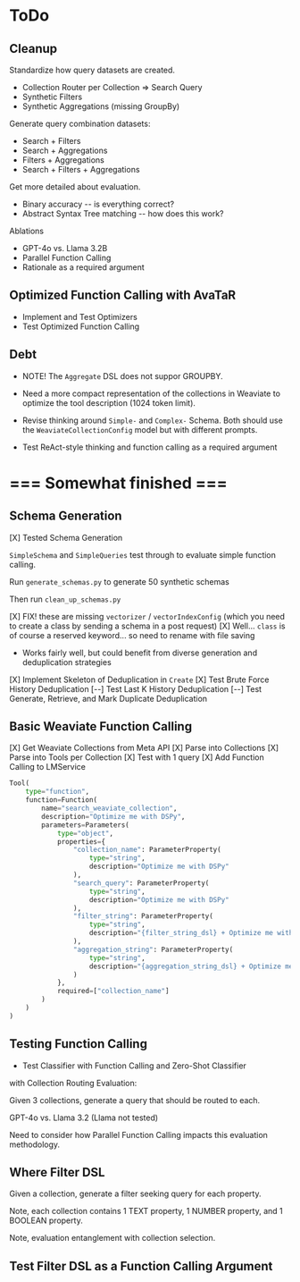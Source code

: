 # ToDo

## Cleanup

Standardize how query datasets are created.

- Collection Router per Collection => Search Query
- Synthetic Filters
- Synthetic Aggregations (missing GroupBy)

Generate query combination datasets:
- Search + Filters
- Search + Aggregations
- Filters + Aggregations
- Search + Filters + Aggregations

Get more detailed about evaluation.
- Binary accuracy -- is everything correct?
- Abstract Syntax Tree matching -- how does this work?

Ablations
- GPT-4o vs. Llama 3.2B
- Parallel Function Calling
- Rationale as a required argument

## Optimized Function Calling with AvaTaR

- Implement and Test Optimizers
- Test Optimized Function Calling

## Debt

- NOTE! The `Aggregate` DSL does not suppor GROUPBY.

- Need a more compact representation of the collections in Weaviate to optimize the tool description (1024 token limit).

- Revise thinking around `Simple-` and `Complex-` Schema. Both should use the `WeaviateCollectionConfig` model but with different prompts.

- Test ReAct-style thinking and function calling as a required argument

# === Somewhat finished ===

## Schema Generation

[X] Tested Schema Generation

`SimpleSchema` and `SimpleQueries` test through to evaluate simple function calling.

Run `generate_schemas.py` to generate 50 synthetic schemas

Then run `clean_up_schemas.py`

[X] FIX! these are missing `vectorizer` / `vectorIndexConfig` (which you need to create a class by sending a schema in a post request)
[X] Well... `class` is of course a reserved keyword... so need to rename with file saving

- Works fairly well, but could benefit from diverse generation and deduplication strategies

[X] Implement Skeleton of Deduplication in `Create`
[X] Test Brute Force History Deduplication
[--] Test Last K History Deduplication
[--] Test Generate, Retrieve, and Mark Duplicate Deduplication


## Basic Weaviate Function Calling

[X] Get Weaviate Collections from Meta API
[X] Parse into Collections
[X] Parse into Tools per Collection
[X] Test with 1 query
[X] Add Function Calling to LMService

```python
Tool(
    type="function",
    function=Function(
        name="search_weaviate_collection",
        description="Optimize me with DSPy",
        parameters=Parameters(
            type="object",
            properties={
                "collection_name": ParameterProperty(
                    type="string",
                    description="Optimize me with DSPy"
                ),
                "search_query": ParameterProperty(
                    type="string",
                    description="Optimize me with DSPy"
                ),
                "filter_string": ParameterProperty(
                    type="string",
                    description="{filter_string_dsl} + Optimize me with DSPy"
                ),
                "aggregation_string": ParameterProperty(
                    type="string",
                    description="{aggregation_string_dsl} + Optimize me with DSPy"
                )
            },
            required=["collection_name"]
        )
    )
)
```

## Testing Function Calling

- Test Classifier with Function Calling and Zero-Shot Classifier

with Collection Routing Evaluation:

Given 3 collections, generate a query that should be routed to each.

GPT-4o vs. Llama 3.2 (Llama not tested)

Need to consider how Parallel Function Calling impacts this evaluation methodology.

## Where Filter DSL

Given a collection, generate a filter seeking query for each property.

Note, each collection contains 1 TEXT property, 1 NUMBER property, and 1 BOOLEAN property.

Note, evaluation entanglement with collection selection.

## Test Filter DSL as a Function Calling Argument